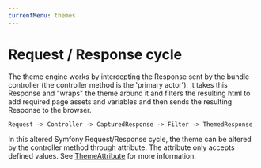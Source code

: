 ```yaml
---
currentMenu: themes
---
```

# Request / Response cycle

The theme engine works by intercepting the Response sent by the bundle controller
(the controller method is the 'primary actor'). It takes this Response and "wraps"
the theme around it and filters the resulting html to add required page assets
and variables and then sends the resulting Response to the browser.

```
Request -> Controller -> CapturedResponse -> Filter -> ThemedResponse
```

In this altered Symfony Request/Response cycle, the theme can be altered by the controller method through attribute.
The attribute only accepts defined values. See [ThemeAttribute](Dev/ThemeAttribute.md) for more information.
